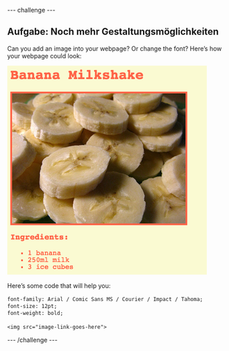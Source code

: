 \--- challenge \---

## Aufgabe: Noch mehr Gestaltungsmöglichkeiten

Can you add an image into your webpage? Or change the font? Here’s how your webpage could look:

![screenshot](images/recipe-final.png)

Here’s some code that will help you:

    font-family: Arial / Comic Sans MS / Courier / Impact / Tahoma;
    font-size: 12pt;
    font-weight: bold;
    
    <img src="image-link-goes-here">
    

\--- /challenge \---